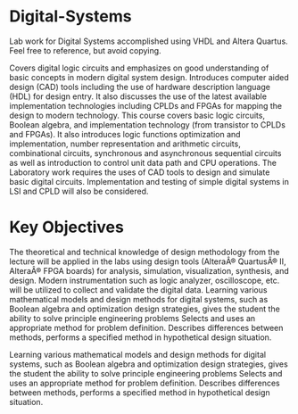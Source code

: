 # Digital-Systems

Lab work for Digital Systems accomplished using VHDL and Altera Quartus. Feel free to reference, but avoid copying.

Covers digital logic circuits and emphasizes on good understanding of basic concepts in modern digital system design. Introduces computer aided design (CAD) tools including the use of hardware description language (HDL) for design entry. It also discusses the use of the latest available implementation technologies including CPLDs and FPGAs for mapping the design to modern technology. This course covers basic logic circuits, Boolean algebra, and implementation technology (from transistor to CPLDs and FPGAs). It also introduces logic functions optimization and implementation, number representation and arithmetic circuits, combinational circuits, synchronous and asynchronous sequential circuits as well as introduction to control unit data path and CPU operations. The Laboratory work requires the uses of CAD tools to design and simulate basic digital circuits. Implementation and testing of simple digital systems in LSI and CPLD will also be considered.

# Key Objectives
The theoretical and technical knowledge of design methodology from the lecture will be applied in the labs using design tools (AlteraÂ® QuartusÂ® II, AlteraÂ® FPGA boards) for analysis, simulation, visualization, synthesis, and design. Modern instrumentation such as logic analyzer, oscilloscope, etc. will be utilized to collect and validate the digital data. Learning various mathematical models and design methods for digital systems, such as Boolean algebra and optimization design strategies, gives the student the ability to solve principle engineering problems Selects and uses an appropriate method for problem definition. Describes differences between methods, performs a specified method in hypothetical design situation.

Learning various mathematical models and design methods for digital systems, such as Boolean algebra and optimization design strategies, gives the student the ability to solve principle engineering problems Selects and uses an appropriate method for problem definition. Describes differences between methods, performs a specified method in hypothetical design situation.
